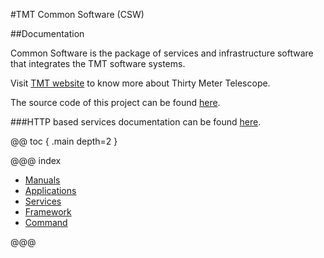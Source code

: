 #TMT Common Software (CSW)

##Documentation

Common Software is the package of services and infrastructure software that integrates the TMT software systems.

Visit [TMT website](http://www.tmt.org) to know more about Thirty Meter Telescope.

The source code of this project can be found [here](https://github.com/tmtsoftware/csw-prod).

###HTTP based services documentation can be found [here](swagger/index.html).

@@ toc { .main depth=2 }

@@@ index
* [Manuals](manuals.md)
* [Applications](apps.md)
* [Services](services.md)
* [Framework](framework.md)
* [Command](command.md)

@@@


